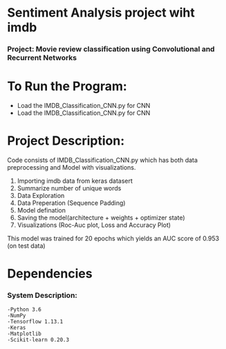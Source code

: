 # Sentiment Analysis project wiht imdb


### Project: Movie review classification using Convolutional and Recurrent Networks

# To Run the Program:
  - Load the IMDB_Classification_CNN.py for CNN
  - Load the IMDB_Classification_CNN.py for CNN


# Project Description:

Code consists of IMDB_Classification_CNN.py which has both data preprocessing and Model with visualizations.

1. Importing imdb data from keras datasert 
2. Summarize number of unique words
3. Data Exploration
3. Data Preperation (Sequence Padding)
4. Model defination
5. Saving the model(architecture + weights + optimizer state)
6. Visualizations (Roc-Auc plot, Loss and Accuracy Plot)

This model was trained for 20 epochs which yields an AUC score of 0.953 (on test data)

# Dependencies
### System Description: 	
	-Python 3.6
	-NumPy
	-Tensorflow 1.13.1
	-Keras 
	-Matplotlib
	-Scikit-learn 0.20.3

	

